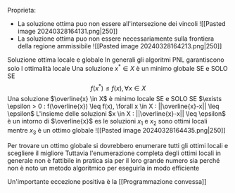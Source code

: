 Proprieta:
- La soluzione ottima puo non essere all'intersezione dei vincoli
![[Pasted image 20240328164131.png|250]]
- La soluzione ottima puo non essere necessariamente sulla frontiera della regione ammissibile
![[Pasted image 20240328164213.png|250]]

Soluzione ottima locale e globale
In generali gli algoritmi PNL garantiscono solo l ottimalità locale
Una soluzione $x^* \in X$ è un minimo globale SE e SOLO SE 
$$f(x^*) \leq f(x), \forall x \in X$$
Una soluzione $\overline{x} \in X$ è minimo locale SE e SOLO SE
$\exists \epsilon > 0 : f(\overline{x}) \leq f(x), \forall x \in X : ||\overline{x}-x|| \leq \epsilon$
L'insieme delle soluzioni $x \in X : ||\overline{x}-x|| \leq \epsilon$ è un intorno di $\overline{x}$
es le soluzioni $x_1$ e $x_2$ sono ottimi locali mentre $x_3$ è un ottimo globale
![[Pasted image 20240328164435.png|250]]

Per trovare un ottimo globale si dovrebbero enumerare tutti gli ottimi locali e scegliere il migliore
Tuttavia l'enumerazione completa degli ottimi locali in generale non è fattibile in pratica sia per il loro grande numero sia perché non è noto un metodo algoritmico per eseguirla in modo efficiente

Un'importante eccezione positiva è la [[Programmazione convessa]]